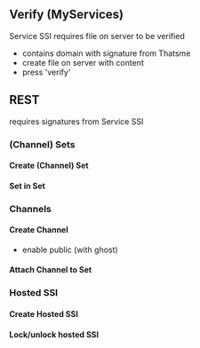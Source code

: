 

## Verify (MyServices)

Service SSI requires file on server to be verified
- contains domain with signature from Thatsme
- create file on server with content
- press 'verify'  

## REST

requires signatures from Service SSI

### (Channel) Sets

#### Create (Channel) Set

#### Set in Set

### Channels

#### Create Channel

- enable public (with ghost)

#### Attach Channel to Set

### Hosted SSI

#### Create Hosted SSI

#### Lock/unlock hosted SSI

